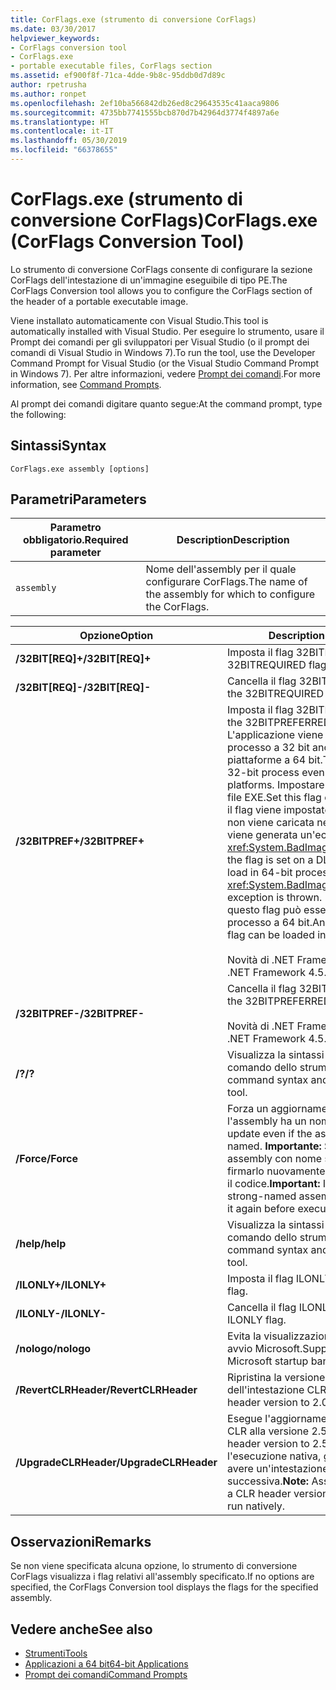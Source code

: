```yaml
---
title: CorFlags.exe (strumento di conversione CorFlags)
ms.date: 03/30/2017
helpviewer_keywords:
- CorFlags conversion tool
- CorFlags.exe
- portable executable files, CorFlags section
ms.assetid: ef900f8f-71ca-4dde-9b8c-95ddb0d7d89c
author: rpetrusha
ms.author: ronpet
ms.openlocfilehash: 2ef10ba566842db26ed8c29643535c41aaca9806
ms.sourcegitcommit: 4735bb7741555bcb870d7b42964d3774f4897a6e
ms.translationtype: HT
ms.contentlocale: it-IT
ms.lasthandoff: 05/30/2019
ms.locfileid: "66378655"
---
```

# <a name="corflagsexe-corflags-conversion-tool"></a><span data-ttu-id="9f9ae-102">CorFlags.exe (strumento di conversione CorFlags)</span><span class="sxs-lookup"><span data-stu-id="9f9ae-102">CorFlags.exe (CorFlags Conversion Tool)</span></span>
<span data-ttu-id="9f9ae-103">Lo strumento di conversione CorFlags consente di configurare la sezione CorFlags dell'intestazione di un'immagine eseguibile di tipo PE.</span><span class="sxs-lookup"><span data-stu-id="9f9ae-103">The CorFlags Conversion tool allows you to configure the CorFlags section of the header of a portable executable image.</span></span>  
  
 <span data-ttu-id="9f9ae-104">Viene installato automaticamente con Visual Studio.</span><span class="sxs-lookup"><span data-stu-id="9f9ae-104">This tool is automatically installed with Visual Studio.</span></span> <span data-ttu-id="9f9ae-105">Per eseguire lo strumento, usare il Prompt dei comandi per gli sviluppatori per Visual Studio (o il prompt dei comandi di Visual Studio in Windows 7).</span><span class="sxs-lookup"><span data-stu-id="9f9ae-105">To run the tool, use the Developer Command Prompt for Visual Studio (or the Visual Studio Command Prompt in Windows 7).</span></span> <span data-ttu-id="9f9ae-106">Per altre informazioni, vedere [Prompt dei comandi](../../../docs/framework/tools/developer-command-prompt-for-vs.md).</span><span class="sxs-lookup"><span data-stu-id="9f9ae-106">For more information, see [Command Prompts](../../../docs/framework/tools/developer-command-prompt-for-vs.md).</span></span>  
  
 <span data-ttu-id="9f9ae-107">Al prompt dei comandi digitare quanto segue:</span><span class="sxs-lookup"><span data-stu-id="9f9ae-107">At the command prompt, type the following:</span></span>  
  
## <a name="syntax"></a><span data-ttu-id="9f9ae-108">Sintassi</span><span class="sxs-lookup"><span data-stu-id="9f9ae-108">Syntax</span></span>  
  
```  
CorFlags.exe assembly [options]  
```  
  
## <a name="parameters"></a><span data-ttu-id="9f9ae-109">Parametri</span><span class="sxs-lookup"><span data-stu-id="9f9ae-109">Parameters</span></span>  
  
|<span data-ttu-id="9f9ae-110">Parametro obbligatorio.</span><span class="sxs-lookup"><span data-stu-id="9f9ae-110">Required parameter</span></span>|<span data-ttu-id="9f9ae-111">Description</span><span class="sxs-lookup"><span data-stu-id="9f9ae-111">Description</span></span>|  
|------------------------|-----------------|  
|`assembly`|<span data-ttu-id="9f9ae-112">Nome dell'assembly per il quale configurare CorFlags.</span><span class="sxs-lookup"><span data-stu-id="9f9ae-112">The name of the assembly for which to configure the CorFlags.</span></span>|  
  
|<span data-ttu-id="9f9ae-113">Opzione</span><span class="sxs-lookup"><span data-stu-id="9f9ae-113">Option</span></span>|<span data-ttu-id="9f9ae-114">Description</span><span class="sxs-lookup"><span data-stu-id="9f9ae-114">Description</span></span>|  
|------------|-----------------|  
|<span data-ttu-id="9f9ae-115">**/32BIT[REQ]+**</span><span class="sxs-lookup"><span data-stu-id="9f9ae-115">**/32BIT[REQ]+**</span></span>|<span data-ttu-id="9f9ae-116">Imposta il flag 32BITREQUIRED.</span><span class="sxs-lookup"><span data-stu-id="9f9ae-116">Sets the 32BITREQUIRED flag.</span></span>|  
|<span data-ttu-id="9f9ae-117">**/32BIT[REQ]-**</span><span class="sxs-lookup"><span data-stu-id="9f9ae-117">**/32BIT[REQ]-**</span></span>|<span data-ttu-id="9f9ae-118">Cancella il flag 32BITREQUIRED.</span><span class="sxs-lookup"><span data-stu-id="9f9ae-118">Clears the 32BITREQUIRED flag.</span></span>|  
|<span data-ttu-id="9f9ae-119">**/32BITPREF+**</span><span class="sxs-lookup"><span data-stu-id="9f9ae-119">**/32BITPREF+**</span></span>|<span data-ttu-id="9f9ae-120">Imposta il flag 32BITPREFERRED.</span><span class="sxs-lookup"><span data-stu-id="9f9ae-120">Sets the 32BITPREFERRED flag.</span></span> <span data-ttu-id="9f9ae-121">L'applicazione viene eseguita come processo a 32 bit anche sulle piattaforme a 64 bit.</span><span class="sxs-lookup"><span data-stu-id="9f9ae-121">The app runs as a 32-bit process even on 64-bit platforms.</span></span> <span data-ttu-id="9f9ae-122">Impostare questo flag solo su file EXE.</span><span class="sxs-lookup"><span data-stu-id="9f9ae-122">Set this flag only on EXE files.</span></span> <span data-ttu-id="9f9ae-123">Se il flag viene impostato su una DLL, la DLL non viene caricata nei processi a 64 bit e viene generata un'eccezione <xref:System.BadImageFormatException>.</span><span class="sxs-lookup"><span data-stu-id="9f9ae-123">If the flag is set on a DLL, the DLL fails to load in 64-bit processes, and a <xref:System.BadImageFormatException> exception is thrown.</span></span> <span data-ttu-id="9f9ae-124">Un file EXE con questo flag può essere caricato in un processo a 64 bit.</span><span class="sxs-lookup"><span data-stu-id="9f9ae-124">An EXE file with this flag can be loaded into a 64-bit process.</span></span><br /><br /> <span data-ttu-id="9f9ae-125">Novità di .NET Framework 4.5.</span><span class="sxs-lookup"><span data-stu-id="9f9ae-125">New in the .NET Framework 4.5.</span></span>|  
|<span data-ttu-id="9f9ae-126">**/32BITPREF-**</span><span class="sxs-lookup"><span data-stu-id="9f9ae-126">**/32BITPREF-**</span></span>|<span data-ttu-id="9f9ae-127">Cancella il flag 32BITPREFERRED.</span><span class="sxs-lookup"><span data-stu-id="9f9ae-127">Clears the 32BITPREFERRED flag.</span></span><br /><br /> <span data-ttu-id="9f9ae-128">Novità di .NET Framework 4.5.</span><span class="sxs-lookup"><span data-stu-id="9f9ae-128">New in the .NET Framework 4.5.</span></span>|  
|<span data-ttu-id="9f9ae-129">**/?**</span><span class="sxs-lookup"><span data-stu-id="9f9ae-129">**/?**</span></span>|<span data-ttu-id="9f9ae-130">Visualizza la sintassi e le opzioni di comando dello strumento.</span><span class="sxs-lookup"><span data-stu-id="9f9ae-130">Displays command syntax and options for the tool.</span></span>|  
|<span data-ttu-id="9f9ae-131">**/Force**</span><span class="sxs-lookup"><span data-stu-id="9f9ae-131">**/Force**</span></span>|<span data-ttu-id="9f9ae-132">Forza un aggiornamento anche se l'assembly ha un nome sicuro.</span><span class="sxs-lookup"><span data-stu-id="9f9ae-132">Forces an update even if the assembly is strong-named.</span></span> <span data-ttu-id="9f9ae-133">**Importante:**  Se si aggiorna un assembly con nome sicuro, è necessario firmarlo nuovamente prima di eseguirne il codice.</span><span class="sxs-lookup"><span data-stu-id="9f9ae-133">**Important:**  If you update a strong-named assembly, you must sign it again before executing its code.</span></span>|  
|<span data-ttu-id="9f9ae-134">**/help**</span><span class="sxs-lookup"><span data-stu-id="9f9ae-134">**/help**</span></span>|<span data-ttu-id="9f9ae-135">Visualizza la sintassi e le opzioni di comando dello strumento.</span><span class="sxs-lookup"><span data-stu-id="9f9ae-135">Displays command syntax and options for the tool.</span></span>|  
|<span data-ttu-id="9f9ae-136">**/ILONLY+**</span><span class="sxs-lookup"><span data-stu-id="9f9ae-136">**/ILONLY+**</span></span>|<span data-ttu-id="9f9ae-137">Imposta il flag ILONLY.</span><span class="sxs-lookup"><span data-stu-id="9f9ae-137">Sets the ILONLY flag.</span></span>|  
|<span data-ttu-id="9f9ae-138">**/ILONLY-**</span><span class="sxs-lookup"><span data-stu-id="9f9ae-138">**/ILONLY-**</span></span>|<span data-ttu-id="9f9ae-139">Cancella il flag ILONLY.</span><span class="sxs-lookup"><span data-stu-id="9f9ae-139">Clears the ILONLY flag.</span></span>|  
|<span data-ttu-id="9f9ae-140">**/nologo**</span><span class="sxs-lookup"><span data-stu-id="9f9ae-140">**/nologo**</span></span>|<span data-ttu-id="9f9ae-141">Evita la visualizzazione del messaggio di avvio Microsoft.</span><span class="sxs-lookup"><span data-stu-id="9f9ae-141">Suppresses the Microsoft startup banner display.</span></span>|  
|<span data-ttu-id="9f9ae-142">**/RevertCLRHeader**</span><span class="sxs-lookup"><span data-stu-id="9f9ae-142">**/RevertCLRHeader**</span></span>|<span data-ttu-id="9f9ae-143">Ripristina la versione 2.0 dell'intestazione CLR.</span><span class="sxs-lookup"><span data-stu-id="9f9ae-143">Reverts the CLR header version to 2.0.</span></span>|  
|<span data-ttu-id="9f9ae-144">**/UpgradeCLRHeader**</span><span class="sxs-lookup"><span data-stu-id="9f9ae-144">**/UpgradeCLRHeader**</span></span>|<span data-ttu-id="9f9ae-145">Esegue l'aggiornamento dell'intestazione CLR alla versione 2.5.</span><span class="sxs-lookup"><span data-stu-id="9f9ae-145">Upgrades the CLR header version to 2.5.</span></span> <span data-ttu-id="9f9ae-146">**Nota:**  per l'esecuzione nativa, gli assembly devono avere un'intestazione CLR versione 2.5 o successiva.</span><span class="sxs-lookup"><span data-stu-id="9f9ae-146">**Note:**  Assemblies must have a CLR header version of 2.5 or greater to run natively.</span></span>|  
  
## <a name="remarks"></a><span data-ttu-id="9f9ae-147">Osservazioni</span><span class="sxs-lookup"><span data-stu-id="9f9ae-147">Remarks</span></span>  
 <span data-ttu-id="9f9ae-148">Se non viene specificata alcuna opzione, lo strumento di conversione CorFlags visualizza i flag relativi all'assembly specificato.</span><span class="sxs-lookup"><span data-stu-id="9f9ae-148">If no options are specified, the CorFlags Conversion tool displays the flags for the specified assembly.</span></span>  
  
## <a name="see-also"></a><span data-ttu-id="9f9ae-149">Vedere anche</span><span class="sxs-lookup"><span data-stu-id="9f9ae-149">See also</span></span>

- [<span data-ttu-id="9f9ae-150">Strumenti</span><span class="sxs-lookup"><span data-stu-id="9f9ae-150">Tools</span></span>](../../../docs/framework/tools/index.md)
- [<span data-ttu-id="9f9ae-151">Applicazioni a 64 bit</span><span class="sxs-lookup"><span data-stu-id="9f9ae-151">64-bit Applications</span></span>](../../../docs/framework/64-bit-apps.md)
- [<span data-ttu-id="9f9ae-152">Prompt dei comandi</span><span class="sxs-lookup"><span data-stu-id="9f9ae-152">Command Prompts</span></span>](../../../docs/framework/tools/developer-command-prompt-for-vs.md)
